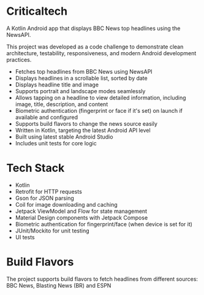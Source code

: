 # Criticaltech

A Kotlin Android app that displays BBC News top headlines using the NewsAPI.

This project was developed as a code challenge to demonstrate clean architecture, testability, responsiveness, and modern Android development practices.

- Fetches top headlines from BBC News using NewsAPI
- Displays headlines in a scrollable list, sorted by date
- Displays headline title and image
- Supports portrait and landscape modes seamlessly
- Allows tapping on a headline to view detailed information, including image, title, description, and content
- Biometric authentication (fingerprint or face if it's set) on launch if available and configured
- Supports build flavors to change the news source easily
- Written in Kotlin, targeting the latest Android API level
- Built using latest stable Android Studio
- Includes unit tests for core logic

# Tech Stack

- Kotlin
- Retrofit for HTTP requests
- Gson for JSON parsing
- Coil for image downloading and caching
- Jetpack ViewModel and Flow for state management
- Material Design components with Jetpack Compose
- Biometric authentication for fingerprint/face (when device is set for it)
- JUnit/Mockito for unit testing
- UI tests

# Build Flavors

The project supports build flavors to fetch headlines from different sources: BBC News, Blasting News (BR) and ESPN
